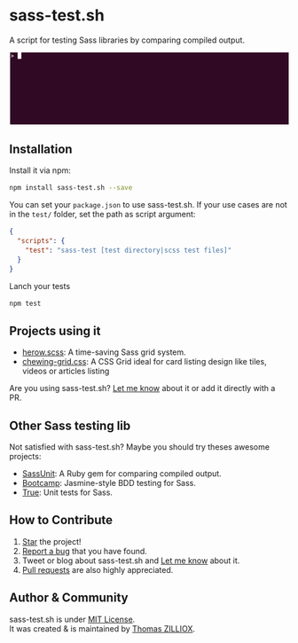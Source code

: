 sass-test.sh
======

A script for testing Sass libraries by comparing compiled output.

![sass-test.sh script demonstration](demo.gif)


Installation
------

Install it via npm:

```sh
npm install sass-test.sh --save
```

You can set your `package.json` to use sass-test.sh.
If your use cases are not in the `test/` folder, set the path as script argument:

```json
{
  "scripts": {
    "test": "sass-test [test directory|scss test files]"
  }
}
```

Lanch your tests

```sh
npm test
```


Projects using it
------

 * [herow.scss](https://github.com/tzi/herow.scss): A time-saving Sass grid system.
 * [chewing-grid.css](https://github.com/tzi/chewing-grid.css): A CSS Grid ideal for card listing design like tiles, videos or articles listing
 
Are you using sass-test.sh? [Let me know](https://twitter.com/iamtzi) about it or add it directly with a PR. 
 
 
Other Sass testing lib
------

Not satisfied with sass-test.sh? Maybe you should try theses awesome projects:

 * [SassUnit](https://github.com/penman/SassUnit): A Ruby gem for comparing compiled output.
 * [Bootcamp](https://github.com/thejameskyle/bootcamp): Jasmine-style BDD testing for Sass.
 * [True](https://ericam.github.com/true): Unit tests for Sass.
  
  
How to Contribute
--------

1. [Star](https://github.com/tzi/sass-test.sh/stargazers) the project!
2. [Report a bug](https://github.com/tzi/sass-test.sh/issues/new) that you have found.
3. Tweet or blog about sass-test.sh and [Let me know](https://twitter.com/iamtzi) about it.
4. [Pull requests](CONTRIBUTING.md) are also highly appreciated.


Author & Community
--------

sass-test.sh is under [MIT License](http://tzi.mit-license.org/).<br>
It was created & is maintained by [Thomas ZILLIOX](http://tzi.fr).
